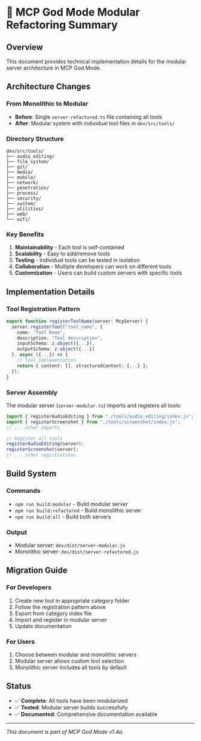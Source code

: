 # 🔧 MCP God Mode Modular Refactoring Summary

## Overview
This document provides technical implementation details for the modular server architecture in MCP God Mode.

## Architecture Changes

### From Monolithic to Modular
- **Before**: Single `server-refactored.ts` file containing all tools
- **After**: Modular system with individual tool files in `dev/src/tools/`

### Directory Structure
```
dev/src/tools/
├── audio_editing/
├── file_system/
├── git/
├── media/
├── mobile/
├── network/
├── penetration/
├── process/
├── security/
├── system/
├── utilities/
├── web/
└── wifi/
```

### Key Benefits
1. **Maintainability** - Each tool is self-contained
2. **Scalability** - Easy to add/remove tools
3. **Testing** - Individual tools can be tested in isolation
4. **Collaboration** - Multiple developers can work on different tools
5. **Customization** - Users can build custom servers with specific tools

## Implementation Details

### Tool Registration Pattern
```typescript
export function registerToolName(server: McpServer) {
  server.registerTool("tool_name", {
    name: "Tool Name",
    description: "Tool description",
    inputSchema: z.object({...}),
    outputSchema: z.object({...})
  }, async ({...}) => {
    // Tool implementation
    return { content: [], structuredContent: {...} };
  });
}
```

### Server Assembly
The modular server (`server-modular.ts`) imports and registers all tools:
```typescript
import { registerAudioEditing } from "./tools/audio_editing/index.js";
import { registerScreenshot } from "./tools/screenshot/index.js";
// ... other imports

// Register all tools
registerAudioEditing(server);
registerScreenshot(server);
// ... other registrations
```

## Build System

### Commands
- `npm run build:modular` - Build modular server
- `npm run build:refactored` - Build monolithic server
- `npm run build:all` - Build both servers

### Output
- Modular server: `dev/dist/server-modular.js`
- Monolithic server: `dev/dist/server-refactored.js`

## Migration Guide

### For Developers
1. Create new tool in appropriate category folder
2. Follow the registration pattern above
3. Export from category index file
4. Import and register in modular server
5. Update documentation

### For Users
1. Choose between modular and monolithic servers
2. Modular server allows custom tool selection
3. Monolithic server includes all tools by default

## Status
- ✅ **Complete**: All tools have been modularized
- ✅ **Tested**: Modular server builds successfully
- ✅ **Documented**: Comprehensive documentation available

---
*This document is part of MCP God Mode v1.4a.*